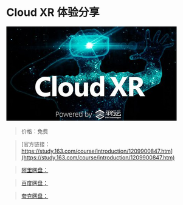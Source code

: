 # Cloud XR 体验分享

![img](../../../assets/study163/free/835ab59eb70e49b7a0df61cc4f3e1541.jpg)

> 价格：免费

> [官方链接：https://study.163.com/course/introduction/1209900847.htm](https://study.163.com/course/introduction/1209900847.htm)

> [阿里网盘：]()

> [百度网盘：]()

> [夸克网盘：]()
